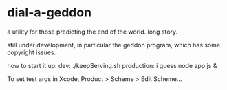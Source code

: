 dial-a-geddon
=============

a utility for those predicting the end of the world.  long story.

still under development, in particular the geddon program, which has some copyright issues.

how to start it up:
dev: ./keepServing.sh
production: i guess    node app.js &

To set test args in Xcode, Product > Scheme > Edit Scheme...


